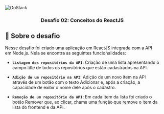 <img alt="GoStack" src="https://storage.googleapis.com/golden-wind/bootcamp-gostack/header-desafios.png" />

<h3 align="center">
  Desafio 02: Conceitos do ReactJS
</h3>

## 🚀 Sobre o desafio
Nesse desafio foi criado uma aplicação em ReactJS integrada com a API em Node.js. Nela se encontra as seguintes funcionalidades: 

- **`Listagem dos repositórios da API`**: Criação de uma lista apresentando o campo title de todos os repositórios que estão cadastrados na API.

- **`Adição de um repositório na API`**: Adição de um novo item na API através de um botão com o texto Adicionar e, após a criação, a capacidade de exibir o nome dele após o cadastro.

- **`Remoção de um repositório da API`**: Em cada item da lista foi criado o botão Remover que, ao clicar, chama uma função que remove o item da lista do frontend e da API.
